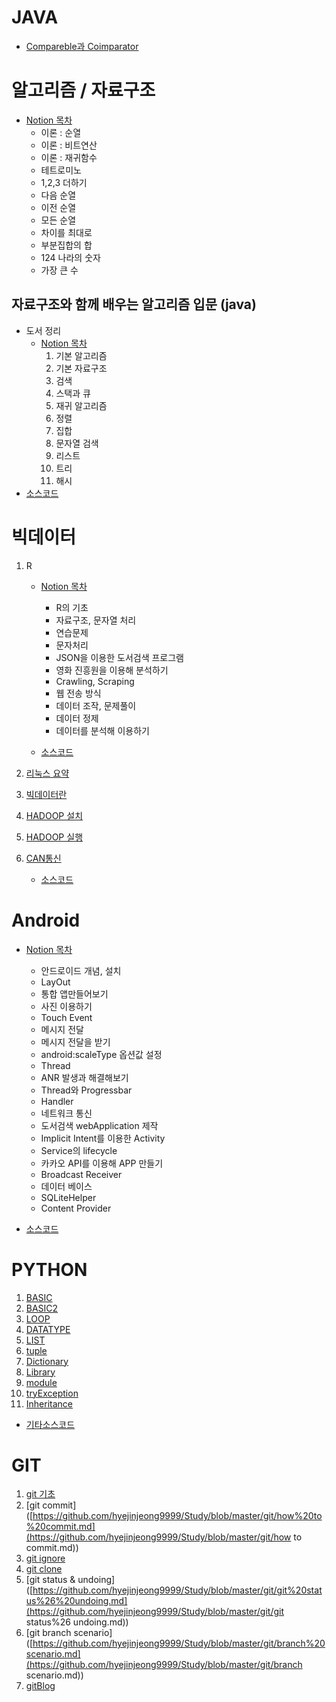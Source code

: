# JAVA

* [Compareble과 Coimparator](https://www.notion.so/zzhyejin/Comparable-Comparator-e13ff17d4aa640e9b16ba42350179655)

  

# 알고리즘 / 자료구조

* [Notion 목차](https://www.notion.so/zzhyejin/5c39c2a992a041798d44f562cf7ff865)
  * 이론 : 순열
  * 이론 : 비트연산
  * 이론 :  재귀함수
  * 테트로미노
  * 1,2,3 더하기
  * 다음 순열
  * 이전 순열
  * 모든 순열
  * 차이를 최대로
  * 부분집합의 합
  * 124 나라의 숫자
  * 가장 큰 수

## 자료구조와 함께 배우는 알고리즘 입문 (java)

* 도서 정리
  * [Notion 목차](https://www.notion.so/zzhyejin/d4773de89fec4b2ab8cfc163c451e9c0)
    1. 기본 알고리즘
    2. 기본 자료구조
    3. 검색
    4. 스택과 큐
    5. 재귀 알고리즘
    6. 정렬
    7. 집합
    8. 문자열 검색
    9. 리스트
    10. 트리
    11. 해시
* [소스코드]([https://github.com/hyejinjeong9999/Study/tree/master/algorithm/%EC%9E%90%EB%A3%8C%EA%B5%AC%EC%A1%B0%EC%99%80%ED%95%A8%EA%BB%98%EB%B0%B0%EC%9A%B0%EB%8A%94%EC%95%8C%EA%B3%A0%EB%A6%AC%EC%A6%98%EC%9E%85%EB%AC%B8/bookStudy/src](https://github.com/hyejinjeong9999/Study/tree/master/algorithm/자료구조와함께배우는알고리즘입문/bookStudy/src))

# 빅데이터

1. R

   * [Notion 목차](https://www.notion.so/zzhyejin/R-50f01d2cec244248b74f76e0b870a694)
     * R의 기초
     * 자료구조, 문자열 처리
     * 연습문제
     * 문자처리
     * JSON을 이용한 도서검색 프로그램
     * 영화 진흥원을 이용해 분석하기
     * Crawling, Scraping
     * 웹 전송 방식
     * 데이터 조작, 문제풀이
     * 데이터 정제
     * 데이터를 분석해 이용하기

   * [소스코드](https://github.com/hyejinjeong9999/Study/tree/master/R)

2. [리눅스 요약](https://github.com/hyejinjeong9999/Study/tree/master/bigdata/linux)

3. [빅데이터란](https://www.notion.so/zzhyejin/8983c28ce97d423289e77fc1e483f5ce)

4. [HADOOP 설치](https://www.notion.so/zzhyejin/HADOOP-4769459bd1b54c298558d621acccee27)

5. [HADOOP 실행](https://www.notion.so/zzhyejin/HADOOP-221f4e8d749648e6a1f7ccb53de70269)

6. [CAN통신](https://www.notion.so/zzhyejin/CAN-ba5af1f541c6485d842791c33c47a0ef)

   * [소스코드](https://github.com/hyejinjeong9999/Study/tree/master/bigdata/can/src/can)



# Android

* [Notion 목차](https://www.notion.so/zzhyejin/419e8dfa3b354fc595149ef3f8c933f2)

  * 안드로이드 개념, 설치
  * LayOut
  * 통합 앱만들어보기
  * 사진 이용하기
  * Touch Event
  * 메시지 전달
  * 메시지 전달을 받기
  * android:scaleType 옵션값 설정
  * Thread
  * ANR 발생과 해결해보기
  * Thread와 Progressbar
  * Handler
  * 네트워크 통신
  * 도서검색 webApplication 제작
  * Implicit Intent를 이용한 Activity
  * Service의 lifecycle
  * 카카오 API를 이용해 APP 만들기
  * Broadcast Receiver
  * 데이터 베이스
  * SQLiteHelper
  * Content Provider

* [소스코드](https://github.com/hyejinjeong9999/Study/tree/master/android)

  

# PYTHON

1. [BASIC](https://github.com/hyejinjeong9999/Study/blob/master/python/basic_python.md)
2. [BASIC2](https://github.com/hyejinjeong9999/Study/blob/master/python/basic_python_2.md)
3. [LOOP](https://github.com/hyejinjeong9999/Study/blob/master/python/loop.md)
4. [DATATYPE](https://github.com/hyejinjeong9999/Study/blob/master/python/Datatype.md)
5. [LIST](https://github.com/hyejinjeong9999/Study/blob/master/python/LIST.md)
6. [tuple](https://github.com/hyejinjeong9999/Study/blob/master/python/tuple.md)
7. [Dictionary](https://github.com/hyejinjeong9999/Study/blob/master/python/dictionary.md)
8. [Library](https://github.com/hyejinjeong9999/Study/blob/master/python/library.md)
9. [module](https://github.com/hyejinjeong9999/Study/blob/master/python/module.md)
10. [tryException](https://github.com/hyejinjeong9999/Study/blob/master/python/tryException.md)
11. [Inheritance](https://github.com/hyejinjeong9999/Study/blob/master/python/Inheritance.md)

* [기타소스코드](https://github.com/hyejinjeong9999/Study/tree/master/python)



#  GIT

1. [git 기초](https://github.com/hyejinjeong9999/Study/blob/master/git/git.md)
2. [git commit]([https://github.com/hyejinjeong9999/Study/blob/master/git/how%20to%20commit.md](https://github.com/hyejinjeong9999/Study/blob/master/git/how to commit.md))
3. [git ignore](https://github.com/hyejinjeong9999/Study/blob/master/git/gitignore.md)
4. [git clone](https://github.com/hyejinjeong9999/Study/blob/master/git/clone.md)
5. [git status & undoing]([https://github.com/hyejinjeong9999/Study/blob/master/git/git%20status%26%20undoing.md](https://github.com/hyejinjeong9999/Study/blob/master/git/git status%26 undoing.md))
6. [git branch scenario]([https://github.com/hyejinjeong9999/Study/blob/master/git/branch%20scenario.md](https://github.com/hyejinjeong9999/Study/blob/master/git/branch scenario.md))
7. [gitBlog](https://github.com/hyejinjeong9999/Study/blob/master/git/blog.md)

